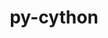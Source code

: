 ---
title: "py-cython"
layout: cache
categories: [package, develop]
meta: {"compilers": ["apple-clang@=16.0.0", "gcc@=10.5.0", "gcc@=11.1.0", "gcc@=11.4.0", "gcc@=12.3.0", "gcc@=13.2.0", "gcc@=13.3.0", "gcc@=7.5.0", "oneapi@=2024.2.1"], "num_specs": 231, "num_specs_by_stack": {"data-vis-sdk": 10, "developer-tools-aarch64-linux-gnu": 3, "developer-tools-darwin": 4, "developer-tools-x86_64_v3-linux-gnu": 3, "e4s": 42, "e4s-neoverse-v2": 19, "e4s-oneapi": 44, "e4s-rocm-external": 10, "hep": 5, "ml-darwin-aarch64-mps": 29, "ml-linux-aarch64-cpu": 29, "ml-linux-aarch64-cuda": 29, "ml-linux-x86_64-cpu": 29, "ml-linux-x86_64-cuda": 29, "ml-linux-x86_64-rocm": 24, "radiuss": 14, "root": 231, "tutorial": 4}, "oss": ["centos7", "rhel8", "sequoia", "ubuntu18.04", "ubuntu20.04", "ubuntu22.04", "ubuntu24.04"], "platforms": ["darwin", "linux"], "stacks": ["data-vis-sdk", "developer-tools-aarch64-linux-gnu", "developer-tools-darwin", "developer-tools-x86_64_v3-linux-gnu", "e4s", "e4s-neoverse-v2", "e4s-oneapi", "e4s-rocm-external", "hep", "ml-darwin-aarch64-mps", "ml-linux-aarch64-cpu", "ml-linux-aarch64-cuda", "ml-linux-x86_64-cpu", "ml-linux-x86_64-cuda", "ml-linux-x86_64-rocm", "radiuss", "root", "tutorial"], "targets": ["aarch64", "neoverse_v2", "x86_64_v3"], "versions": ["0.29.36", "3.0.11"]}
spec_details: [{"compiler": "oneapi@=2024.2.1", "hash": "23rhigtwjgjiba6tauwtbmzeh5rcwme4", "os": "ubuntu22.04", "platform": "linux", "size": "-", "stacks": ["e4s-oneapi", "root"], "target": "x86_64_v3", "variants": ["build_system=python_pip", "patches=c4369ad"], "versions": ["0.29.36"]}, {"compiler": "gcc@=12.3.0", "hash": "2cghkexgxxpo7pgbwounqgezhhjqfchc", "os": "ubuntu22.04", "platform": "linux", "size": "-", "stacks": ["root", "tutorial"], "target": "x86_64_v3", "variants": ["build_system=python_pip"], "versions": ["3.0.11"]}, {"compiler": "gcc@=11.4.0", "hash": "2tvjhllqcz4dzfulzc5bdm5eqjbfcn3f", "os": "ubuntu22.04", "platform": "linux", "size": "-", "stacks": ["e4s", "root"], "target": "x86_64_v3", "variants": ["build_system=python_pip"], "versions": ["3.0.11"]}, {"compiler": "oneapi@=2024.2.1", "hash": "34ykcrso4ilq6yonoyvzggrhb7wx266w", "os": "ubuntu22.04", "platform": "linux", "size": "-", "stacks": ["e4s-oneapi", "root"], "target": "x86_64_v3", "variants": ["build_system=python_pip"], "versions": ["3.0.11"]}, {"compiler": "gcc@=13.2.0", "hash": "36pz2baunlc6flir43sldo77yvt22daq", "os": "ubuntu24.04", "platform": "linux", "size": "-", "stacks": ["ml-linux-x86_64-cpu", "ml-linux-x86_64-cuda", "ml-linux-x86_64-rocm", "root"], "target": "x86_64_v3", "variants": ["build_system=python_pip"], "versions": ["3.0.11"]}, {"compiler": "gcc@=13.2.0", "hash": "36v7xmwbbo34a25ejr5lqu6wynhpff6t", "os": "ubuntu24.04", "platform": "linux", "size": "-", "stacks": ["ml-linux-x86_64-cpu", "ml-linux-x86_64-cuda", "ml-linux-x86_64-rocm", "root"], "target": "x86_64_v3", "variants": ["build_system=python_pip"], "versions": ["3.0.11"]}, {"compiler": "apple-clang@=16.0.0", "hash": "376frivcppq2c5ryswrdgy72g5xybzcw", "os": "sequoia", "platform": "darwin", "size": "-", "stacks": ["ml-darwin-aarch64-mps", "root"], "target": "aarch64", "variants": ["build_system=python_pip"], "versions": ["3.0.11"]}, {"compiler": "oneapi@=2024.2.1", "hash": "37j4gb37zc5r2zkuzkva7ticsa45qxla", "os": "ubuntu22.04", "platform": "linux", "size": "-", "stacks": ["e4s-oneapi", "root"], "target": "x86_64_v3", "variants": ["build_system=python_pip", "patches=c4369ad"], "versions": ["0.29.36"]}, {"compiler": "gcc@=11.4.0", "hash": "3ik33g2jrq2exjxqvz5kjvbltmk3kdi2", "os": "ubuntu22.04", "platform": "linux", "size": "-", "stacks": ["e4s-neoverse-v2", "root"], "target": "neoverse_v2", "variants": ["build_system=python_pip"], "versions": ["3.0.11"]}, {"compiler": "gcc@=13.2.0", "hash": "3ixdkrmesghoxpyhaiougsmjdk7cphvs", "os": "ubuntu24.04", "platform": "linux", "size": "-", "stacks": ["ml-linux-x86_64-cpu", "ml-linux-x86_64-cuda", "root"], "target": "x86_64_v3", "variants": ["build_system=python_pip", "patches=c4369ad"], "versions": ["0.29.36"]}, {"compiler": "gcc@=11.1.0", "hash": "3ju732hjty5pbz56d4gheu5bx5cuclks", "os": "ubuntu20.04", "platform": "linux", "size": "-", "stacks": ["data-vis-sdk", "root"], "target": "x86_64_v3", "variants": ["build_system=python_pip"], "versions": ["3.0.11"]}, {"compiler": "gcc@=11.4.0", "hash": "3ntyrz46xodvdn6hlqgggl4ybomf3uuw", "os": "ubuntu22.04", "platform": "linux", "size": "-", "stacks": ["e4s", "root"], "target": "x86_64_v3", "variants": ["build_system=python_pip"], "versions": ["3.0.11"]}, {"compiler": "gcc@=11.4.0", "hash": "3ufaj6ofjwuol7cesbku5wn2cmcbqlkw", "os": "ubuntu22.04", "platform": "linux", "size": "-", "stacks": ["e4s", "e4s-rocm-external", "root"], "target": "x86_64_v3", "variants": ["build_system=python_pip", "patches=c4369ad"], "versions": ["0.29.36"]}, {"compiler": "gcc@=11.1.0", "hash": "3vj3kip7o26o3sgruhyipupjmpiyq7si", "os": "ubuntu20.04", "platform": "linux", "size": "-", "stacks": ["data-vis-sdk", "root"], "target": "x86_64_v3", "variants": ["build_system=python_pip", "patches=c4369ad"], "versions": ["0.29.36"]}, {"compiler": "oneapi@=2024.2.1", "hash": "3vz3s64wdnsz22nkqr4v3fic5zj4t4y7", "os": "ubuntu22.04", "platform": "linux", "size": "-", "stacks": ["e4s-oneapi", "root"], "target": "x86_64_v3", "variants": ["build_system=python_pip", "patches=c4369ad"], "versions": ["0.29.36"]}, {"compiler": "oneapi@=2024.2.1", "hash": "42g2z63kocykcpinst5bwf7d7wtbqpiz", "os": "ubuntu22.04", "platform": "linux", "size": "-", "stacks": ["e4s-oneapi", "root"], "target": "x86_64_v3", "variants": ["build_system=python_pip"], "versions": ["3.0.11"]}, {"compiler": "gcc@=7.5.0", "hash": "45dd7mq5cqcwmyxm724xo6b4fyiyv7zc", "os": "ubuntu18.04", "platform": "linux", "size": "-", "stacks": ["radiuss", "root"], "target": "x86_64_v3", "variants": ["build_system=python_pip"], "versions": ["3.0.11"]}, {"compiler": "oneapi@=2024.2.1", "hash": "47capfznfntyluqrzcyia3xayqrxabqy", "os": "ubuntu22.04", "platform": "linux", "size": "-", "stacks": ["e4s-oneapi", "root"], "target": "x86_64_v3", "variants": ["build_system=python_pip"], "versions": ["3.0.11"]}, {"compiler": "gcc@=11.4.0", "hash": "4pxoi5xy6usxutfe7bdi6bhhn4flydap", "os": "ubuntu22.04", "platform": "linux", "size": "-", "stacks": ["e4s", "e4s-rocm-external", "root"], "target": "x86_64_v3", "variants": ["build_system=python_pip"], "versions": ["3.0.11"]}, {"compiler": "gcc@=13.2.0", "hash": "4tkwcvdfo7btop6cycpho7xkguo32bk7", "os": "ubuntu24.04", "platform": "linux", "size": "-", "stacks": ["ml-linux-x86_64-cpu", "ml-linux-x86_64-cuda", "ml-linux-x86_64-rocm", "root"], "target": "x86_64_v3", "variants": ["build_system=python_pip"], "versions": ["3.0.11"]}, {"compiler": "gcc@=11.4.0", "hash": "4zqhfpudoe4a4iqewtqwnlzmrwzjdupb", "os": "ubuntu22.04", "platform": "linux", "size": "-", "stacks": ["e4s-neoverse-v2", "root"], "target": "neoverse_v2", "variants": ["build_system=python_pip"], "versions": ["3.0.11"]}, {"compiler": "oneapi@=2024.2.1", "hash": "4zu36hwyoi5o22qdfzadbm5cil6pddpy", "os": "ubuntu22.04", "platform": "linux", "size": "-", "stacks": ["e4s-oneapi", "root"], "target": "x86_64_v3", "variants": ["build_system=python_pip"], "versions": ["3.0.11"]}, {"compiler": "apple-clang@=16.0.0", "hash": "52ezq5az7tn7aj4s6xc7gqib47m3nncg", "os": "sequoia", "platform": "darwin", "size": "-", "stacks": ["ml-darwin-aarch64-mps", "root"], "target": "aarch64", "variants": ["build_system=python_pip", "patches=c4369ad"], "versions": ["0.29.36"]}, {"compiler": "apple-clang@=16.0.0", "hash": "53mgg2lrlzxah4n2chtsfemxkprnnpdw", "os": "sequoia", "platform": "darwin", "size": "-", "stacks": ["ml-darwin-aarch64-mps", "root"], "target": "aarch64", "variants": ["build_system=python_pip"], "versions": ["3.0.11"]}, {"compiler": "gcc@=11.4.0", "hash": "5aurylg6qjrxagudubppcgbtcqojjxyd", "os": "ubuntu22.04", "platform": "linux", "size": "-", "stacks": ["e4s", "root"], "target": "x86_64_v3", "variants": ["build_system=python_pip"], "versions": ["3.0.11"]}, {"compiler": "gcc@=11.1.0", "hash": "5gjscprunpjk3h46plramvzapnzblrp7", "os": "ubuntu20.04", "platform": "linux", "size": "-", "stacks": ["data-vis-sdk", "root"], "target": "x86_64_v3", "variants": ["build_system=python_pip", "patches=c4369ad"], "versions": ["0.29.36"]}, {"compiler": "gcc@=11.4.0", "hash": "5gmwws6jrprqbqdmhdup2leb7o37gkny", "os": "ubuntu22.04", "platform": "linux", "size": "-", "stacks": ["e4s-neoverse-v2", "root"], "target": "neoverse_v2", "variants": ["build_system=python_pip"], "versions": ["3.0.11"]}, {"compiler": "gcc@=7.5.0", "hash": "5manj7btcyokxkr2pmgmlm5nppok7jxp", "os": "ubuntu18.04", "platform": "linux", "size": "-", "stacks": ["radiuss", "root"], "target": "x86_64_v3", "variants": ["build_system=python_pip", "patches=c4369ad"], "versions": ["0.29.36"]}, {"compiler": "gcc@=13.2.0", "hash": "5n2uz4u5ekflie57xyxhyweqmzurb5p3", "os": "ubuntu24.04", "platform": "linux", "size": "-", "stacks": ["ml-linux-x86_64-cpu", "ml-linux-x86_64-cuda", "ml-linux-x86_64-rocm", "root"], "target": "x86_64_v3", "variants": ["build_system=python_pip"], "versions": ["3.0.11"]}, {"compiler": "gcc@=11.4.0", "hash": "6bjmpcptmvqgpmxamau7pxuldj3osgyr", "os": "ubuntu22.04", "platform": "linux", "size": "-", "stacks": ["e4s", "root"], "target": "x86_64_v3", "variants": ["build_system=python_pip", "patches=c4369ad"], "versions": ["0.29.36"]}, {"compiler": "oneapi@=2024.2.1", "hash": "6ndol4pezum6ymkjk2yseosycjhdv4bw", "os": "ubuntu22.04", "platform": "linux", "size": "-", "stacks": ["e4s-oneapi", "root"], "target": "x86_64_v3", "variants": ["build_system=python_pip", "patches=c4369ad"], "versions": ["0.29.36"]}, {"compiler": "oneapi@=2024.2.1", "hash": "6nzkmi4y2e5xbowg6zjkvza2bxaopvom", "os": "ubuntu22.04", "platform": "linux", "size": "-", "stacks": ["e4s-oneapi", "root"], "target": "x86_64_v3", "variants": ["build_system=python_pip"], "versions": ["3.0.11"]}, {"compiler": "gcc@=11.4.0", "hash": "6qnoitz57dz5gdyhpckjydnksgatlzne", "os": "ubuntu22.04", "platform": "linux", "size": "-", "stacks": ["hep", "root"], "target": "x86_64_v3", "variants": ["build_system=python_pip"], "versions": ["3.0.11"]}, {"compiler": "gcc@=13.2.0", "hash": "6rslyfygf3em6t3et6zrqcv3j2xydjpl", "os": "ubuntu24.04", "platform": "linux", "size": "-", "stacks": ["ml-linux-x86_64-cpu", "ml-linux-x86_64-cuda", "ml-linux-x86_64-rocm", "root"], "target": "x86_64_v3", "variants": ["build_system=python_pip"], "versions": ["3.0.11"]}, {"compiler": "gcc@=11.4.0", "hash": "732pd42tboagr64vgholtm7k34uxi5nc", "os": "ubuntu22.04", "platform": "linux", "size": "-", "stacks": ["e4s-neoverse-v2", "root"], "target": "neoverse_v2", "variants": ["build_system=python_pip", "patches=c4369ad"], "versions": ["0.29.36"]}, {"compiler": "oneapi@=2024.2.1", "hash": "76shmcdwndxuzoa2bq2jubzzuw4gtdhi", "os": "ubuntu22.04", "platform": "linux", "size": "-", "stacks": ["e4s-oneapi", "root"], "target": "x86_64_v3", "variants": ["build_system=python_pip"], "versions": ["3.0.11"]}, {"compiler": "gcc@=11.4.0", "hash": "77l7bzweigmpsu6czb7ctllmy7w4eyzz", "os": "ubuntu22.04", "platform": "linux", "size": "-", "stacks": ["e4s", "root"], "target": "x86_64_v3", "variants": ["build_system=python_pip", "patches=c4369ad"], "versions": ["0.29.36"]}, {"compiler": "oneapi@=2024.2.1", "hash": "7bmur5l24f46pay2tq7sewnoauv6denl", "os": "ubuntu22.04", "platform": "linux", "size": "-", "stacks": ["e4s-oneapi", "root"], "target": "x86_64_v3", "variants": ["build_system=python_pip", "patches=c4369ad"], "versions": ["0.29.36"]}, {"compiler": "gcc@=13.2.0", "hash": "7fmi6pqkpwyihfutqlh5ujzuonetj6i4", "os": "ubuntu24.04", "platform": "linux", "size": "-", "stacks": ["ml-linux-aarch64-cpu", "ml-linux-aarch64-cuda", "root"], "target": "aarch64", "variants": ["build_system=python_pip", "patches=c4369ad"], "versions": ["0.29.36"]}, {"compiler": "gcc@=13.2.0", "hash": "7minry3ypeejzexz2et7fs4ynuojghqa", "os": "ubuntu24.04", "platform": "linux", "size": "-", "stacks": ["ml-linux-x86_64-cpu", "ml-linux-x86_64-cuda", "ml-linux-x86_64-rocm", "root"], "target": "x86_64_v3", "variants": ["build_system=python_pip"], "versions": ["3.0.11"]}, {"compiler": "gcc@=11.4.0", "hash": "7o7pwywlcyynmmwz3m33l4zu2xyiudar", "os": "ubuntu22.04", "platform": "linux", "size": "-", "stacks": ["e4s", "root"], "target": "x86_64_v3", "variants": ["build_system=python_pip"], "versions": ["3.0.11"]}, {"compiler": "gcc@=13.2.0", "hash": "7rwxc46ci2nckjniit5hfuma3tqbipjj", "os": "ubuntu24.04", "platform": "linux", "size": "-", "stacks": ["ml-linux-x86_64-cpu", "ml-linux-x86_64-cuda", "ml-linux-x86_64-rocm", "root"], "target": "x86_64_v3", "variants": ["build_system=python_pip"], "versions": ["3.0.11"]}, {"compiler": "gcc@=11.1.0", "hash": "7yzuihwnrre737zybjtqpwty5jnd6nbt", "os": "ubuntu20.04", "platform": "linux", "size": "-", "stacks": ["data-vis-sdk", "root"], "target": "x86_64_v3", "variants": ["build_system=python_pip", "patches=c4369ad"], "versions": ["0.29.36"]}, {"compiler": "oneapi@=2024.2.1", "hash": "ace2oh3h6auaembocwafhidchri2bazs", "os": "ubuntu22.04", "platform": "linux", "size": "-", "stacks": ["e4s-oneapi", "root"], "target": "x86_64_v3", "variants": ["build_system=python_pip"], "versions": ["3.0.11"]}, {"compiler": "oneapi@=2024.2.1", "hash": "agkrtvgapsyzgyzbpyhkemw5qpa6tws2", "os": "ubuntu22.04", "platform": "linux", "size": "-", "stacks": ["e4s-oneapi", "root"], "target": "x86_64_v3", "variants": ["build_system=python_pip", "patches=c4369ad"], "versions": ["0.29.36"]}, {"compiler": "gcc@=10.5.0", "hash": "akkihmzfa5w5grqfh7iwjkjnstgfquth", "os": "centos7", "platform": "linux", "size": "-", "stacks": ["developer-tools-x86_64_v3-linux-gnu", "root"], "target": "x86_64_v3", "variants": ["build_system=python_pip"], "versions": ["3.0.11"]}, {"compiler": "gcc@=11.4.0", "hash": "am7sgimnc4fzu5qpd5sbmfffvlz2roky", "os": "ubuntu22.04", "platform": "linux", "size": "-", "stacks": ["e4s-neoverse-v2", "root"], "target": "neoverse_v2", "variants": ["build_system=python_pip", "patches=c4369ad"], "versions": ["0.29.36"]}, {"compiler": "gcc@=13.2.0", "hash": "auihsy2vhqd3ecmtrikop5kdd5w7xkwn", "os": "ubuntu24.04", "platform": "linux", "size": "-", "stacks": ["ml-linux-aarch64-cpu", "ml-linux-aarch64-cuda", "root"], "target": "aarch64", "variants": ["build_system=python_pip"], "versions": ["3.0.11"]}, {"compiler": "gcc@=11.4.0", "hash": "ausi7kjfvm7cxhbxof6cnf7rig6gpk26", "os": "ubuntu22.04", "platform": "linux", "size": "-", "stacks": ["e4s-neoverse-v2", "root"], "target": "neoverse_v2", "variants": ["build_system=python_pip"], "versions": ["3.0.11"]}, {"compiler": "gcc@=13.2.0", "hash": "awgw3btpdtvsq6n4b5l3bwyc43s2hs6l", "os": "ubuntu24.04", "platform": "linux", "size": "-", "stacks": ["ml-linux-x86_64-cpu", "ml-linux-x86_64-cuda", "ml-linux-x86_64-rocm", "root"], "target": "x86_64_v3", "variants": ["build_system=python_pip"], "versions": ["3.0.11"]}, {"compiler": "gcc@=11.4.0", "hash": "b47ndstuzqzvgosgu5k3flp6pu74hrtb", "os": "ubuntu22.04", "platform": "linux", "size": "-", "stacks": ["e4s", "root"], "target": "x86_64_v3", "variants": ["build_system=python_pip"], "versions": ["3.0.11"]}, {"compiler": "apple-clang@=16.0.0", "hash": "bdjvd4syx5wvqbxt6fxrirpqcpsgk72x", "os": "sequoia", "platform": "darwin", "size": "-", "stacks": ["ml-darwin-aarch64-mps", "root"], "target": "aarch64", "variants": ["build_system=python_pip", "patches=c4369ad"], "versions": ["0.29.36"]}, {"compiler": "gcc@=13.2.0", "hash": "bdskl4ftzl5a2kfoevqc3wxvvghfkfem", "os": "ubuntu24.04", "platform": "linux", "size": "-", "stacks": ["ml-linux-x86_64-cpu", "ml-linux-x86_64-cuda", "ml-linux-x86_64-rocm", "root"], "target": "x86_64_v3", "variants": ["build_system=python_pip"], "versions": ["3.0.11"]}, {"compiler": "gcc@=11.4.0", "hash": "bgpxq4a24uxhnsq3vfl6vour3thb5tvo", "os": "ubuntu22.04", "platform": "linux", "size": "-", "stacks": ["e4s", "root"], "target": "x86_64_v3", "variants": ["build_system=python_pip"], "versions": ["3.0.11"]}, {"compiler": "gcc@=11.4.0", "hash": "bk4fzhdpkhszikk4otadf4qadeciqnqx", "os": "ubuntu22.04", "platform": "linux", "size": "-", "stacks": ["e4s", "root"], "target": "x86_64_v3", "variants": ["build_system=python_pip", "patches=c4369ad"], "versions": ["0.29.36"]}, {"compiler": "gcc@=13.2.0", "hash": "c65q252d5wixia4gfwoije2su6zmczf3", "os": "ubuntu24.04", "platform": "linux", "size": "-", "stacks": ["ml-linux-x86_64-cpu", "ml-linux-x86_64-cuda", "ml-linux-x86_64-rocm", "root"], "target": "x86_64_v3", "variants": ["build_system=python_pip", "patches=c4369ad"], "versions": ["0.29.36"]}, {"compiler": "gcc@=7.5.0", "hash": "d332d5z7umokddl4zwxroc3rnw4qmgz4", "os": "ubuntu18.04", "platform": "linux", "size": "-", "stacks": ["radiuss", "root"], "target": "x86_64_v3", "variants": ["build_system=python_pip"], "versions": ["3.0.11"]}, {"compiler": "gcc@=11.4.0", "hash": "daxcen3qdn6dabs7m5repror3nsdjfd4", "os": "ubuntu22.04", "platform": "linux", "size": "-", "stacks": ["e4s", "root"], "target": "x86_64_v3", "variants": ["build_system=python_pip"], "versions": ["3.0.11"]}, {"compiler": "gcc@=13.2.0", "hash": "delic53famppam3kywweoq25hkprwvoh", "os": "ubuntu24.04", "platform": "linux", "size": "-", "stacks": ["ml-linux-aarch64-cpu", "ml-linux-aarch64-cuda", "root"], "target": "aarch64", "variants": ["build_system=python_pip"], "versions": ["3.0.11"]}, {"compiler": "gcc@=11.1.0", "hash": "dj3nf7o3dhtiwcaxxphonbn7c7wtej6p", "os": "ubuntu20.04", "platform": "linux", "size": "-", "stacks": ["data-vis-sdk", "root"], "target": "x86_64_v3", "variants": ["build_system=python_pip", "patches=c4369ad"], "versions": ["0.29.36"]}, {"compiler": "gcc@=13.2.0", "hash": "dj4hmcdnrg76uhkapsjoaa2vtgmsrnuq", "os": "ubuntu24.04", "platform": "linux", "size": "-", "stacks": ["ml-linux-aarch64-cpu", "ml-linux-aarch64-cuda", "root"], "target": "aarch64", "variants": ["build_system=python_pip"], "versions": ["3.0.11"]}, {"compiler": "gcc@=7.5.0", "hash": "ds7ouvrefrhji24tru7onvchz7qephpy", "os": "ubuntu18.04", "platform": "linux", "size": "-", "stacks": ["radiuss", "root"], "target": "x86_64_v3", "variants": ["build_system=python_pip"], "versions": ["3.0.11"]}, {"compiler": "gcc@=7.5.0", "hash": "dvrdfnl2mt24njokdyfggtfvbkctszhz", "os": "ubuntu18.04", "platform": "linux", "size": "-", "stacks": ["radiuss", "root"], "target": "x86_64_v3", "variants": ["build_system=python_pip", "patches=c4369ad"], "versions": ["0.29.36"]}, {"compiler": "gcc@=13.2.0", "hash": "eghapldqv2saizlnw4h3pnl735zthhdf", "os": "ubuntu24.04", "platform": "linux", "size": "-", "stacks": ["ml-linux-aarch64-cpu", "ml-linux-aarch64-cuda", "root"], "target": "aarch64", "variants": ["build_system=python_pip"], "versions": ["3.0.11"]}, {"compiler": "gcc@=11.4.0", "hash": "emh7krv6vyzyz2pmgv5s3cthjmdgueyq", "os": "ubuntu22.04", "platform": "linux", "size": "-", "stacks": ["e4s-neoverse-v2", "root"], "target": "neoverse_v2", "variants": ["build_system=python_pip"], "versions": ["3.0.11"]}, {"compiler": "oneapi@=2024.2.1", "hash": "f66bybqitlbfqsvs2bywyohrarfpssae", "os": "ubuntu22.04", "platform": "linux", "size": "-", "stacks": ["e4s-oneapi", "root"], "target": "x86_64_v3", "variants": ["build_system=python_pip"], "versions": ["3.0.11"]}, {"compiler": "oneapi@=2024.2.1", "hash": "f6gc2wn3walmqfub5wyotdxr3yewqkg2", "os": "ubuntu22.04", "platform": "linux", "size": "-", "stacks": ["e4s-oneapi", "root"], "target": "x86_64_v3", "variants": ["build_system=python_pip"], "versions": ["3.0.11"]}, {"compiler": "apple-clang@=16.0.0", "hash": "fabvhuvrhobota7ue4um5di3rrlnoud7", "os": "sequoia", "platform": "darwin", "size": "-", "stacks": ["ml-darwin-aarch64-mps", "root"], "target": "aarch64", "variants": ["build_system=python_pip"], "versions": ["3.0.11"]}, {"compiler": "gcc@=13.2.0", "hash": "fcsfccmv2n44zurss2rciuaklqsftxpg", "os": "ubuntu24.04", "platform": "linux", "size": "-", "stacks": ["ml-linux-aarch64-cpu", "ml-linux-aarch64-cuda", "root"], "target": "aarch64", "variants": ["build_system=python_pip", "patches=c4369ad"], "versions": ["0.29.36"]}, {"compiler": "apple-clang@=16.0.0", "hash": "fjc6ra3jz3gm64i3rwmqcukc7q22na4u", "os": "sequoia", "platform": "darwin", "size": "-", "stacks": ["ml-darwin-aarch64-mps", "root"], "target": "aarch64", "variants": ["build_system=python_pip", "patches=c4369ad"], "versions": ["0.29.36"]}, {"compiler": "oneapi@=2024.2.1", "hash": "fmaqq5ulznwymmfl54llyev34wwgwcn7", "os": "ubuntu22.04", "platform": "linux", "size": "-", "stacks": ["e4s-oneapi", "root"], "target": "x86_64_v3", "variants": ["build_system=python_pip"], "versions": ["3.0.11"]}, {"compiler": "gcc@=13.2.0", "hash": "fqef2qku6opu7vhhczvsuadkjeqcz4gt", "os": "ubuntu24.04", "platform": "linux", "size": "-", "stacks": ["ml-linux-aarch64-cpu", "ml-linux-aarch64-cuda", "root"], "target": "aarch64", "variants": ["build_system=python_pip"], "versions": ["3.0.11"]}, {"compiler": "apple-clang@=16.0.0", "hash": "fqgdn722vmabdnspq3ijnmvhxzaqgez4", "os": "sequoia", "platform": "darwin", "size": "-", "stacks": ["ml-darwin-aarch64-mps", "root"], "target": "aarch64", "variants": ["build_system=python_pip"], "versions": ["3.0.11"]}, {"compiler": "oneapi@=2024.2.1", "hash": "fskcplzihhzxabpzoruvdcfehf7bmtzs", "os": "ubuntu22.04", "platform": "linux", "size": "-", "stacks": ["e4s-oneapi", "root"], "target": "x86_64_v3", "variants": ["build_system=python_pip", "patches=c4369ad"], "versions": ["0.29.36"]}, {"compiler": "apple-clang@=16.0.0", "hash": "fsu5xetlns56zdbq7q4ti25ruiowlzzr", "os": "sequoia", "platform": "darwin", "size": "-", "stacks": ["ml-darwin-aarch64-mps", "root"], "target": "aarch64", "variants": ["build_system=python_pip"], "versions": ["3.0.11"]}, {"compiler": "gcc@=13.2.0", "hash": "fv4u7b5lyihcj4us7qrctt6kjkykcbqn", "os": "ubuntu24.04", "platform": "linux", "size": "-", "stacks": ["ml-linux-aarch64-cpu", "ml-linux-aarch64-cuda", "root"], "target": "aarch64", "variants": ["build_system=python_pip"], "versions": ["3.0.11"]}, {"compiler": "oneapi@=2024.2.1", "hash": "gde5t7ai5kqcoclmixn6hmltvdcrffzk", "os": "ubuntu22.04", "platform": "linux", "size": "-", "stacks": ["e4s-oneapi", "root"], "target": "x86_64_v3", "variants": ["build_system=python_pip"], "versions": ["3.0.11"]}, {"compiler": "gcc@=7.5.0", "hash": "gdwltun4qwpwmbbpdqz3oiw7fjnkh4ss", "os": "ubuntu18.04", "platform": "linux", "size": "-", "stacks": ["radiuss", "root"], "target": "x86_64_v3", "variants": ["build_system=python_pip"], "versions": ["3.0.11"]}, {"compiler": "gcc@=7.5.0", "hash": "gh7zxmj5uap6dhivcr4fqtncsfcyhv3o", "os": "ubuntu18.04", "platform": "linux", "size": "-", "stacks": ["radiuss", "root"], "target": "x86_64_v3", "variants": ["build_system=python_pip"], "versions": ["3.0.11"]}, {"compiler": "oneapi@=2024.2.1", "hash": "gjc2rjdh7d6nd5zsousv6f7v5f4k4lzs", "os": "ubuntu22.04", "platform": "linux", "size": "-", "stacks": ["e4s-oneapi", "root"], "target": "x86_64_v3", "variants": ["build_system=python_pip"], "versions": ["3.0.11"]}, {"compiler": "apple-clang@=16.0.0", "hash": "gjjyyijjidx7bgqojd26dinwjmexhvyi", "os": "sequoia", "platform": "darwin", "size": "-", "stacks": ["developer-tools-darwin", "ml-darwin-aarch64-mps", "root"], "target": "aarch64", "variants": ["build_system=python_pip"], "versions": ["3.0.11"]}, {"compiler": "gcc@=13.3.0", "hash": "gjwanq27eps36zvqr5q2vkinbimc3vrb", "os": "rhel8", "platform": "linux", "size": "-", "stacks": ["developer-tools-aarch64-linux-gnu", "root"], "target": "aarch64", "variants": ["build_system=python_pip"], "versions": ["3.0.11"]}, {"compiler": "oneapi@=2024.2.1", "hash": "gkbzlrahqju3tnndltmww2mgv7yymrdg", "os": "ubuntu22.04", "platform": "linux", "size": "-", "stacks": ["e4s-oneapi", "root"], "target": "x86_64_v3", "variants": ["build_system=python_pip", "patches=c4369ad"], "versions": ["0.29.36"]}, {"compiler": "gcc@=13.2.0", "hash": "gqideyk7k5siyeuqf4jxs4bq6t44v5kk", "os": "ubuntu24.04", "platform": "linux", "size": "-", "stacks": ["ml-linux-aarch64-cpu", "ml-linux-aarch64-cuda", "root"], "target": "aarch64", "variants": ["build_system=python_pip", "patches=c4369ad"], "versions": ["0.29.36"]}, {"compiler": "gcc@=11.4.0", "hash": "grrhlp4oeddvpy2dgjt3lpiu6ouhsejp", "os": "ubuntu22.04", "platform": "linux", "size": "-", "stacks": ["e4s", "root"], "target": "x86_64_v3", "variants": ["build_system=python_pip"], "versions": ["3.0.11"]}, {"compiler": "gcc@=11.4.0", "hash": "gti4kh54dpxa2zeyo4fsblinvxuaqs64", "os": "ubuntu22.04", "platform": "linux", "size": "-", "stacks": ["e4s", "root"], "target": "x86_64_v3", "variants": ["build_system=python_pip"], "versions": ["3.0.11"]}, {"compiler": "apple-clang@=16.0.0", "hash": "h6y6hgjrdyofbwmlutwjiyyghej4pxdx", "os": "sequoia", "platform": "darwin", "size": "-", "stacks": ["ml-darwin-aarch64-mps", "root"], "target": "aarch64", "variants": ["build_system=python_pip"], "versions": ["3.0.11"]}, {"compiler": "gcc@=11.4.0", "hash": "hamwzakoi3icusaw4jiext54dmhknc4k", "os": "ubuntu22.04", "platform": "linux", "size": "-", "stacks": ["e4s", "e4s-rocm-external", "root"], "target": "x86_64_v3", "variants": ["build_system=python_pip"], "versions": ["3.0.11"]}, {"compiler": "gcc@=11.4.0", "hash": "hekcoq5zbhiq7ctxz7uj3cdwfzx2oy3a", "os": "ubuntu22.04", "platform": "linux", "size": "-", "stacks": ["e4s", "e4s-rocm-external", "root"], "target": "x86_64_v3", "variants": ["build_system=python_pip", "patches=c4369ad"], "versions": ["0.29.36"]}, {"compiler": "oneapi@=2024.2.1", "hash": "hewq3n3xptrdxpnpcarttmf2px4seypy", "os": "ubuntu22.04", "platform": "linux", "size": "-", "stacks": ["e4s-oneapi", "root"], "target": "x86_64_v3", "variants": ["build_system=python_pip", "patches=c4369ad"], "versions": ["0.29.36"]}, {"compiler": "apple-clang@=16.0.0", "hash": "hhb2irj2qticserue6nlthp75xtohnnb", "os": "sequoia", "platform": "darwin", "size": "-", "stacks": ["ml-darwin-aarch64-mps", "root"], "target": "aarch64", "variants": ["build_system=python_pip", "patches=c4369ad"], "versions": ["0.29.36"]}, {"compiler": "gcc@=11.1.0", "hash": "hrefyz2ga54khx2m6oftdqkbysantzev", "os": "ubuntu20.04", "platform": "linux", "size": "-", "stacks": ["data-vis-sdk", "root"], "target": "x86_64_v3", "variants": ["build_system=python_pip"], "versions": ["3.0.11"]}, {"compiler": "gcc@=13.2.0", "hash": "hsxri5q7v6moh6bz57jmmriklljqg6es", "os": "ubuntu24.04", "platform": "linux", "size": "-", "stacks": ["ml-linux-aarch64-cpu", "ml-linux-aarch64-cuda", "root"], "target": "aarch64", "variants": ["build_system=python_pip"], "versions": ["3.0.11"]}, {"compiler": "gcc@=13.2.0", "hash": "hwo4yhyvwwo5wnpfmtjhsxxe2tecvsln", "os": "ubuntu24.04", "platform": "linux", "size": "-", "stacks": ["ml-linux-x86_64-cpu", "ml-linux-x86_64-cuda", "ml-linux-x86_64-rocm", "root"], "target": "x86_64_v3", "variants": ["build_system=python_pip"], "versions": ["3.0.11"]}, {"compiler": "gcc@=13.2.0", "hash": "hxgz6ed4rioka5nnsjsdignqlipvqwx4", "os": "ubuntu24.04", "platform": "linux", "size": "-", "stacks": ["ml-linux-aarch64-cpu", "ml-linux-aarch64-cuda", "root"], "target": "aarch64", "variants": ["build_system=python_pip"], "versions": ["3.0.11"]}, {"compiler": "apple-clang@=16.0.0", "hash": "hxzowvfbbgjs7v6sbbbpaogfhnjcm2dd", "os": "sequoia", "platform": "darwin", "size": "-", "stacks": ["ml-darwin-aarch64-mps", "root"], "target": "aarch64", "variants": ["build_system=python_pip"], "versions": ["3.0.11"]}, {"compiler": "apple-clang@=16.0.0", "hash": "hyn2p7qtnsmipnnuuz2jvbxly43bjtn6", "os": "sequoia", "platform": "darwin", "size": "-", "stacks": ["ml-darwin-aarch64-mps", "root"], "target": "aarch64", "variants": ["build_system=python_pip", "patches=c4369ad"], "versions": ["0.29.36"]}, {"compiler": "gcc@=13.2.0", "hash": "ictql4ur2rkakfno4vgbunt362c4qnih", "os": "ubuntu24.04", "platform": "linux", "size": "-", "stacks": ["ml-linux-x86_64-cpu", "ml-linux-x86_64-cuda", "ml-linux-x86_64-rocm", "root"], "target": "x86_64_v3", "variants": ["build_system=python_pip", "patches=c4369ad"], "versions": ["0.29.36"]}, {"compiler": "gcc@=11.4.0", "hash": "il7q34a4kaujlbn4i6tixakubl2p6eo5", "os": "ubuntu22.04", "platform": "linux", "size": "-", "stacks": ["e4s", "e4s-rocm-external", "root"], "target": "x86_64_v3", "variants": ["build_system=python_pip"], "versions": ["3.0.11"]}, {"compiler": "gcc@=11.4.0", "hash": "iu6omf2uhy4qomrlpzzmp3m6uwnxznzb", "os": "ubuntu22.04", "platform": "linux", "size": "-", "stacks": ["e4s-neoverse-v2", "root"], "target": "neoverse_v2", "variants": ["build_system=python_pip"], "versions": ["3.0.11"]}, {"compiler": "apple-clang@=16.0.0", "hash": "ixwpeiqu6cuo63ousmhmwmab4ftp7acx", "os": "sequoia", "platform": "darwin", "size": "-", "stacks": ["ml-darwin-aarch64-mps", "root"], "target": "aarch64", "variants": ["build_system=python_pip"], "versions": ["3.0.11"]}, {"compiler": "gcc@=11.4.0", "hash": "iypwjambnuuurybrrgw7p2niw3rijhvq", "os": "ubuntu22.04", "platform": "linux", "size": "-", "stacks": ["e4s", "e4s-rocm-external", "root"], "target": "x86_64_v3", "variants": ["build_system=python_pip"], "versions": ["3.0.11"]}, {"compiler": "apple-clang@=16.0.0", "hash": "j55vwstu4gfbwig22ei6li4qn7woiptb", "os": "sequoia", "platform": "darwin", "size": "-", "stacks": ["developer-tools-darwin", "ml-darwin-aarch64-mps", "root"], "target": "aarch64", "variants": ["build_system=python_pip"], "versions": ["3.0.11"]}, {"compiler": "oneapi@=2024.2.1", "hash": "jgeymgl5e6nztd3rbr2udmp3ha4kyha2", "os": "ubuntu22.04", "platform": "linux", "size": "-", "stacks": ["e4s-oneapi", "root"], "target": "x86_64_v3", "variants": ["build_system=python_pip"], "versions": ["3.0.11"]}, {"compiler": "gcc@=13.2.0", "hash": "jiyhlh5j4ee4nf4axii5afs4xc2izh2n", "os": "ubuntu24.04", "platform": "linux", "size": "-", "stacks": ["ml-linux-x86_64-cpu", "ml-linux-x86_64-cuda", "ml-linux-x86_64-rocm", "root"], "target": "x86_64_v3", "variants": ["build_system=python_pip"], "versions": ["3.0.11"]}, {"compiler": "gcc@=13.2.0", "hash": "jryf2zeauxjbex77c7ri6nurjwnrluay", "os": "ubuntu24.04", "platform": "linux", "size": "-", "stacks": ["ml-linux-x86_64-cpu", "ml-linux-x86_64-cuda", "ml-linux-x86_64-rocm", "root"], "target": "x86_64_v3", "variants": ["build_system=python_pip"], "versions": ["3.0.11"]}, {"compiler": "oneapi@=2024.2.1", "hash": "jsqv6dt43w53yoyb6ulgsfl6tjn6l33a", "os": "ubuntu22.04", "platform": "linux", "size": "-", "stacks": ["e4s-oneapi", "root"], "target": "x86_64_v3", "variants": ["build_system=python_pip"], "versions": ["3.0.11"]}, {"compiler": "gcc@=13.2.0", "hash": "jx66hgcglfip7pmxhgatwyovufc6eqle", "os": "ubuntu24.04", "platform": "linux", "size": "-", "stacks": ["ml-linux-aarch64-cpu", "ml-linux-aarch64-cuda", "root"], "target": "aarch64", "variants": ["build_system=python_pip"], "versions": ["3.0.11"]}, {"compiler": "apple-clang@=16.0.0", "hash": "k3irlihgo4un5aq2itz4c6kqsz67tw5p", "os": "sequoia", "platform": "darwin", "size": "-", "stacks": ["developer-tools-darwin", "ml-darwin-aarch64-mps", "root"], "target": "aarch64", "variants": ["build_system=python_pip"], "versions": ["3.0.11"]}, {"compiler": "gcc@=13.2.0", "hash": "k7lafrvm5lg65vpq2rqa6y4u6sgbls4e", "os": "ubuntu24.04", "platform": "linux", "size": "-", "stacks": ["ml-linux-aarch64-cpu", "ml-linux-aarch64-cuda", "root"], "target": "aarch64", "variants": ["build_system=python_pip"], "versions": ["3.0.11"]}, {"compiler": "gcc@=11.4.0", "hash": "k7u3hh55hxtvjrlgf2cbthw5eurjn23p", "os": "ubuntu22.04", "platform": "linux", "size": "-", "stacks": ["e4s-neoverse-v2", "root"], "target": "neoverse_v2", "variants": ["build_system=python_pip", "patches=c4369ad"], "versions": ["0.29.36"]}, {"compiler": "gcc@=11.4.0", "hash": "ka2b2bdp555abkc2vxi2sdgljeeo5tpe", "os": "ubuntu22.04", "platform": "linux", "size": "-", "stacks": ["e4s-neoverse-v2", "root"], "target": "neoverse_v2", "variants": ["build_system=python_pip"], "versions": ["3.0.11"]}, {"compiler": "oneapi@=2024.2.1", "hash": "kf45r7voejhlc6i7d45cwniu32jlzgf7", "os": "ubuntu22.04", "platform": "linux", "size": "-", "stacks": ["e4s-oneapi", "root"], "target": "x86_64_v3", "variants": ["build_system=python_pip", "patches=c4369ad"], "versions": ["0.29.36"]}, {"compiler": "gcc@=13.2.0", "hash": "klcemttl4jazkk2bczi64unqxm7waxof", "os": "ubuntu24.04", "platform": "linux", "size": "-", "stacks": ["ml-linux-x86_64-cpu", "ml-linux-x86_64-cuda", "ml-linux-x86_64-rocm", "root"], "target": "x86_64_v3", "variants": ["build_system=python_pip"], "versions": ["3.0.11"]}, {"compiler": "gcc@=13.2.0", "hash": "kwoewkqj43yrldt6mop663yitpcdlczd", "os": "ubuntu24.04", "platform": "linux", "size": "-", "stacks": ["ml-linux-x86_64-cpu", "ml-linux-x86_64-cuda", "root"], "target": "x86_64_v3", "variants": ["build_system=python_pip", "patches=c4369ad"], "versions": ["0.29.36"]}, {"compiler": "gcc@=11.4.0", "hash": "kwp7gwx2ioxoasyzuxb2lw5rvhmfoabx", "os": "ubuntu22.04", "platform": "linux", "size": "-", "stacks": ["e4s", "root"], "target": "x86_64_v3", "variants": ["build_system=python_pip"], "versions": ["3.0.11"]}, {"compiler": "oneapi@=2024.2.1", "hash": "l5qnpkrqwddoth5hd32hlfxkqx4choai", "os": "ubuntu22.04", "platform": "linux", "size": "-", "stacks": ["e4s-oneapi", "root"], "target": "x86_64_v3", "variants": ["build_system=python_pip"], "versions": ["3.0.11"]}, {"compiler": "gcc@=7.5.0", "hash": "lcotkjprjs5zv76diktg6hvbnarlzris", "os": "ubuntu18.04", "platform": "linux", "size": "-", "stacks": ["radiuss", "root"], "target": "x86_64_v3", "variants": ["build_system=python_pip", "patches=c4369ad"], "versions": ["0.29.36"]}, {"compiler": "oneapi@=2024.2.1", "hash": "ld2xtzzq62ntq5apa4fzgjrbhhilct2j", "os": "ubuntu22.04", "platform": "linux", "size": "-", "stacks": ["e4s-oneapi", "root"], "target": "x86_64_v3", "variants": ["build_system=python_pip", "patches=c4369ad"], "versions": ["0.29.36"]}, {"compiler": "gcc@=11.4.0", "hash": "lf54lrr6bhxiyjhina5uwuf4l272ne5j", "os": "ubuntu22.04", "platform": "linux", "size": "-", "stacks": ["e4s-neoverse-v2", "root"], "target": "neoverse_v2", "variants": ["build_system=python_pip"], "versions": ["3.0.11"]}, {"compiler": "gcc@=13.2.0", "hash": "lkpspwsq54mqwibrsusyltz4n4jw3pwm", "os": "ubuntu24.04", "platform": "linux", "size": "-", "stacks": ["ml-linux-x86_64-cpu", "ml-linux-x86_64-cuda", "ml-linux-x86_64-rocm", "root"], "target": "x86_64_v3", "variants": ["build_system=python_pip", "patches=c4369ad"], "versions": ["0.29.36"]}, {"compiler": "oneapi@=2024.2.1", "hash": "lm3j34si3b6ey2ywwdsrhpl7w3sf3lax", "os": "ubuntu22.04", "platform": "linux", "size": "-", "stacks": ["e4s-oneapi", "root"], "target": "x86_64_v3", "variants": ["build_system=python_pip", "patches=c4369ad"], "versions": ["0.29.36"]}, {"compiler": "gcc@=13.2.0", "hash": "loftqfqbnketmotegnpbwhdajgn33zn5", "os": "ubuntu24.04", "platform": "linux", "size": "-", "stacks": ["ml-linux-x86_64-cpu", "ml-linux-x86_64-cuda", "ml-linux-x86_64-rocm", "root"], "target": "x86_64_v3", "variants": ["build_system=python_pip"], "versions": ["3.0.11"]}, {"compiler": "apple-clang@=16.0.0", "hash": "looj3xxed5mluclrpsxxz5d2vr63nuzg", "os": "sequoia", "platform": "darwin", "size": "-", "stacks": ["ml-darwin-aarch64-mps", "root"], "target": "aarch64", "variants": ["build_system=python_pip"], "versions": ["3.0.11"]}, {"compiler": "gcc@=7.5.0", "hash": "lywl2qegio4cwqmhv2xyomovkfh7lk6r", "os": "ubuntu18.04", "platform": "linux", "size": "-", "stacks": ["radiuss", "root"], "target": "x86_64_v3", "variants": ["build_system=python_pip"], "versions": ["3.0.11"]}, {"compiler": "gcc@=11.4.0", "hash": "mejtrmvhjdjoivxk4gjskmazx3nruui3", "os": "ubuntu22.04", "platform": "linux", "size": "-", "stacks": ["e4s", "root"], "target": "x86_64_v3", "variants": ["build_system=python_pip"], "versions": ["3.0.11"]}, {"compiler": "gcc@=11.1.0", "hash": "mfp3yvbvn5ibqplu7uuo6xd2wt76uayt", "os": "ubuntu20.04", "platform": "linux", "size": "-", "stacks": ["data-vis-sdk", "root"], "target": "x86_64_v3", "variants": ["build_system=python_pip"], "versions": ["3.0.11"]}, {"compiler": "gcc@=11.4.0", "hash": "miu75hwb722i4oklovthilwp4qpzwhkh", "os": "ubuntu22.04", "platform": "linux", "size": "-", "stacks": ["e4s", "e4s-rocm-external", "root"], "target": "x86_64_v3", "variants": ["build_system=python_pip", "patches=c4369ad"], "versions": ["0.29.36"]}, {"compiler": "gcc@=11.4.0", "hash": "mqqlcm7tzb6bot53r63esuvoazar7tun", "os": "ubuntu22.04", "platform": "linux", "size": "-", "stacks": ["e4s", "root"], "target": "x86_64_v3", "variants": ["build_system=python_pip"], "versions": ["3.0.11"]}, {"compiler": "gcc@=11.4.0", "hash": "msv4e7sfc3cueexbwlval7gv4gvcuso7", "os": "ubuntu22.04", "platform": "linux", "size": "-", "stacks": ["e4s-neoverse-v2", "root"], "target": "neoverse_v2", "variants": ["build_system=python_pip"], "versions": ["3.0.11"]}, {"compiler": "gcc@=11.4.0", "hash": "mxjlby33kccwst55z5nrd32asopqsdkx", "os": "ubuntu22.04", "platform": "linux", "size": "-", "stacks": ["e4s", "root"], "target": "x86_64_v3", "variants": ["build_system=python_pip"], "versions": ["3.0.11"]}, {"compiler": "gcc@=13.2.0", "hash": "n3sa26rp2ygqvcgid6sciqtjxoljcmk7", "os": "ubuntu24.04", "platform": "linux", "size": "-", "stacks": ["ml-linux-aarch64-cpu", "ml-linux-aarch64-cuda", "root"], "target": "aarch64", "variants": ["build_system=python_pip"], "versions": ["3.0.11"]}, {"compiler": "gcc@=11.4.0", "hash": "naxelxnejsngg44f3ez7o6dlckyje63k", "os": "ubuntu22.04", "platform": "linux", "size": "-", "stacks": ["e4s", "root"], "target": "x86_64_v3", "variants": ["build_system=python_pip"], "versions": ["3.0.11"]}, {"compiler": "gcc@=13.2.0", "hash": "nd5rdmdrjw7w6z6lhjflffdintl45hue", "os": "ubuntu24.04", "platform": "linux", "size": "-", "stacks": ["ml-linux-x86_64-cpu", "ml-linux-x86_64-cuda", "root"], "target": "x86_64_v3", "variants": ["build_system=python_pip", "patches=c4369ad"], "versions": ["0.29.36"]}, {"compiler": "gcc@=11.4.0", "hash": "nk3s7vntas3z23czjvn7at6dk3idycgb", "os": "ubuntu22.04", "platform": "linux", "size": "-", "stacks": ["e4s", "root"], "target": "x86_64_v3", "variants": ["build_system=python_pip"], "versions": ["3.0.11"]}, {"compiler": "gcc@=11.1.0", "hash": "nr5rpiwatqcmaozt6hdr2qci3zdoefda", "os": "ubuntu20.04", "platform": "linux", "size": "-", "stacks": ["data-vis-sdk", "root"], "target": "x86_64_v3", "variants": ["build_system=python_pip"], "versions": ["3.0.11"]}, {"compiler": "oneapi@=2024.2.1", "hash": "nwoayjougybvxyw44kdphacpivslw3py", "os": "ubuntu22.04", "platform": "linux", "size": "-", "stacks": ["e4s-oneapi", "root"], "target": "x86_64_v3", "variants": ["build_system=python_pip"], "versions": ["3.0.11"]}, {"compiler": "gcc@=7.5.0", "hash": "nx2qr3uakbklqzeanhkyn4yisd53qo2j", "os": "ubuntu18.04", "platform": "linux", "size": "-", "stacks": ["radiuss", "root"], "target": "x86_64_v3", "variants": ["build_system=python_pip", "patches=c4369ad"], "versions": ["0.29.36"]}, {"compiler": "gcc@=11.4.0", "hash": "nyfl4k3hmrk7pidseinxk26zy7cc2owh", "os": "ubuntu22.04", "platform": "linux", "size": "-", "stacks": ["e4s", "root"], "target": "x86_64_v3", "variants": ["build_system=python_pip", "patches=c4369ad"], "versions": ["0.29.36"]}, {"compiler": "gcc@=13.2.0", "hash": "o4hzmrvn2hg6ssofjl7h6tpziawh66ay", "os": "ubuntu24.04", "platform": "linux", "size": "-", "stacks": ["ml-linux-x86_64-cpu", "ml-linux-x86_64-cuda", "ml-linux-x86_64-rocm", "root"], "target": "x86_64_v3", "variants": ["build_system=python_pip", "patches=c4369ad"], "versions": ["0.29.36"]}, {"compiler": "gcc@=13.2.0", "hash": "od6peyzsdplzsnqmxfvzrqq5gnbr6vld", "os": "ubuntu24.04", "platform": "linux", "size": "-", "stacks": ["ml-linux-aarch64-cpu", "ml-linux-aarch64-cuda", "root"], "target": "aarch64", "variants": ["build_system=python_pip"], "versions": ["3.0.11"]}, {"compiler": "oneapi@=2024.2.1", "hash": "odn2kyw533gyjlcr35yzdeyukvulukdc", "os": "ubuntu22.04", "platform": "linux", "size": "-", "stacks": ["e4s-oneapi", "root"], "target": "x86_64_v3", "variants": ["build_system=python_pip", "patches=c4369ad"], "versions": ["0.29.36"]}, {"compiler": "gcc@=13.2.0", "hash": "omxu4q6gugbka2ey7vqxobbpamar6tsm", "os": "ubuntu24.04", "platform": "linux", "size": "-", "stacks": ["ml-linux-x86_64-cpu", "ml-linux-x86_64-cuda", "ml-linux-x86_64-rocm", "root"], "target": "x86_64_v3", "variants": ["build_system=python_pip"], "versions": ["3.0.11"]}, {"compiler": "gcc@=11.4.0", "hash": "op67qsq2a7wh7tquvvulcpgqoecnzwpb", "os": "ubuntu22.04", "platform": "linux", "size": "-", "stacks": ["e4s", "root"], "target": "x86_64_v3", "variants": ["build_system=python_pip"], "versions": ["3.0.11"]}, {"compiler": "gcc@=11.4.0", "hash": "oqi4o6tnh6ugjsbq5sztfpp4ua6lhdq5", "os": "ubuntu22.04", "platform": "linux", "size": "-", "stacks": ["e4s", "root"], "target": "x86_64_v3", "variants": ["build_system=python_pip"], "versions": ["3.0.11"]}, {"compiler": "gcc@=13.2.0", "hash": "ov6yuhyuq7sn45hkcwgal5furv6elzmp", "os": "ubuntu24.04", "platform": "linux", "size": "-", "stacks": ["ml-linux-x86_64-cpu", "ml-linux-x86_64-cuda", "ml-linux-x86_64-rocm", "root"], "target": "x86_64_v3", "variants": ["build_system=python_pip"], "versions": ["3.0.11"]}, {"compiler": "oneapi@=2024.2.1", "hash": "oxo23ugcnuqoop3brqhqqemja7xidve7", "os": "ubuntu22.04", "platform": "linux", "size": "-", "stacks": ["e4s-oneapi", "root"], "target": "x86_64_v3", "variants": ["build_system=python_pip"], "versions": ["3.0.11"]}, {"compiler": "apple-clang@=16.0.0", "hash": "pbn2x4amupqia3w6ojsfi3we56m2rh4g", "os": "sequoia", "platform": "darwin", "size": "-", "stacks": ["ml-darwin-aarch64-mps", "root"], "target": "aarch64", "variants": ["build_system=python_pip", "patches=c4369ad"], "versions": ["0.29.36"]}, {"compiler": "gcc@=11.4.0", "hash": "peva4vq5jocmt6euiad5bbueyy6cfhhv", "os": "ubuntu22.04", "platform": "linux", "size": "-", "stacks": ["e4s", "root"], "target": "x86_64_v3", "variants": ["build_system=python_pip", "patches=c4369ad"], "versions": ["0.29.36"]}, {"compiler": "apple-clang@=16.0.0", "hash": "phfbubonqd4mixios57gfnrrrykvx6lk", "os": "sequoia", "platform": "darwin", "size": "-", "stacks": ["ml-darwin-aarch64-mps", "root"], "target": "aarch64", "variants": ["build_system=python_pip"], "versions": ["3.0.11"]}, {"compiler": "gcc@=11.4.0", "hash": "pil7cxap7oc52xkbnhjfvekqpcphuvic", "os": "ubuntu22.04", "platform": "linux", "size": "-", "stacks": ["e4s-neoverse-v2", "root"], "target": "neoverse_v2", "variants": ["build_system=python_pip"], "versions": ["3.0.11"]}, {"compiler": "gcc@=10.5.0", "hash": "pva5s4vopzfqxwujlvixr7jvpxu6omnz", "os": "centos7", "platform": "linux", "size": "-", "stacks": ["developer-tools-x86_64_v3-linux-gnu", "root"], "target": "x86_64_v3", "variants": ["build_system=python_pip"], "versions": ["3.0.11"]}, {"compiler": "oneapi@=2024.2.1", "hash": "pvlctmpjrjnkp42dzyfjujq77jocuoev", "os": "ubuntu22.04", "platform": "linux", "size": "-", "stacks": ["e4s-oneapi", "root"], "target": "x86_64_v3", "variants": ["build_system=python_pip"], "versions": ["3.0.11"]}, {"compiler": "apple-clang@=16.0.0", "hash": "q6chwikhv6ywsly3z7rlbkou77d6exu6", "os": "sequoia", "platform": "darwin", "size": "-", "stacks": ["ml-darwin-aarch64-mps", "root"], "target": "aarch64", "variants": ["build_system=python_pip", "patches=c4369ad"], "versions": ["0.29.36"]}, {"compiler": "gcc@=11.4.0", "hash": "q75vfqca6ljasdhmbtctunujxzxugb6u", "os": "ubuntu22.04", "platform": "linux", "size": "-", "stacks": ["e4s", "e4s-rocm-external", "root"], "target": "x86_64_v3", "variants": ["build_system=python_pip"], "versions": ["3.0.11"]}, {"compiler": "gcc@=13.2.0", "hash": "qai5t6az6shnp22bdglvie2c42mi25hl", "os": "ubuntu24.04", "platform": "linux", "size": "-", "stacks": ["ml-linux-aarch64-cpu", "ml-linux-aarch64-cuda", "root"], "target": "aarch64", "variants": ["build_system=python_pip", "patches=c4369ad"], "versions": ["0.29.36"]}, {"compiler": "gcc@=13.2.0", "hash": "qjlveb46emaqcbcptrqf72ihfgdsz7e4", "os": "ubuntu24.04", "platform": "linux", "size": "-", "stacks": ["ml-linux-aarch64-cpu", "ml-linux-aarch64-cuda", "root"], "target": "aarch64", "variants": ["build_system=python_pip"], "versions": ["3.0.11"]}, {"compiler": "gcc@=11.4.0", "hash": "qku6agzjnnsuyszz2du3aopdjuaigo3j", "os": "ubuntu22.04", "platform": "linux", "size": "-", "stacks": ["e4s", "root"], "target": "x86_64_v3", "variants": ["build_system=python_pip"], "versions": ["3.0.11"]}, {"compiler": "gcc@=11.4.0", "hash": "r2n4i62u5eijuuqvbzwtfj5jioxlhtqs", "os": "ubuntu22.04", "platform": "linux", "size": "-", "stacks": ["e4s", "root"], "target": "x86_64_v3", "variants": ["build_system=python_pip", "patches=c4369ad"], "versions": ["0.29.36"]}, {"compiler": "oneapi@=2024.2.1", "hash": "r6ld2xiaxofe3scy6pqr5bom7lmoqph7", "os": "ubuntu22.04", "platform": "linux", "size": "-", "stacks": ["e4s-oneapi", "root"], "target": "x86_64_v3", "variants": ["build_system=python_pip"], "versions": ["3.0.11"]}, {"compiler": "gcc@=11.4.0", "hash": "ra6k23gn5facuzg433vmu6kqa46r2336", "os": "ubuntu22.04", "platform": "linux", "size": "-", "stacks": ["e4s-neoverse-v2", "root"], "target": "neoverse_v2", "variants": ["build_system=python_pip"], "versions": ["3.0.11"]}, {"compiler": "gcc@=13.2.0", "hash": "rao6lszj7xkr7yblttl2djadvrreia4m", "os": "ubuntu24.04", "platform": "linux", "size": "-", "stacks": ["ml-linux-aarch64-cpu", "ml-linux-aarch64-cuda", "root"], "target": "aarch64", "variants": ["build_system=python_pip", "patches=c4369ad"], "versions": ["0.29.36"]}, {"compiler": "gcc@=13.3.0", "hash": "rjgcsr3qavuactidyv5maxpcy7d5pfzy", "os": "rhel8", "platform": "linux", "size": "-", "stacks": ["developer-tools-aarch64-linux-gnu", "root"], "target": "aarch64", "variants": ["build_system=python_pip"], "versions": ["3.0.11"]}, {"compiler": "gcc@=11.4.0", "hash": "rmxxix5sgvh2lkrm5orimshubkdk4y52", "os": "ubuntu22.04", "platform": "linux", "size": "-", "stacks": ["hep", "root"], "target": "x86_64_v3", "variants": ["build_system=python_pip"], "versions": ["3.0.11"]}, {"compiler": "gcc@=13.2.0", "hash": "rolxcef367zdlnrucyxtx7ypyi2ezgbs", "os": "ubuntu24.04", "platform": "linux", "size": "-", "stacks": ["ml-linux-aarch64-cpu", "ml-linux-aarch64-cuda", "root"], "target": "aarch64", "variants": ["build_system=python_pip"], "versions": ["3.0.11"]}, {"compiler": "gcc@=11.4.0", "hash": "rzysszurhbb3lfxkut32ufkbmwe4pedg", "os": "ubuntu22.04", "platform": "linux", "size": "-", "stacks": ["e4s-neoverse-v2", "root"], "target": "neoverse_v2", "variants": ["build_system=python_pip"], "versions": ["3.0.11"]}, {"compiler": "apple-clang@=16.0.0", "hash": "s4xdksyo7tbkrvqbbdsyes75qmcjmebc", "os": "sequoia", "platform": "darwin", "size": "-", "stacks": ["ml-darwin-aarch64-mps", "root"], "target": "aarch64", "variants": ["build_system=python_pip", "patches=c4369ad"], "versions": ["0.29.36"]}, {"compiler": "apple-clang@=16.0.0", "hash": "sd33oz5ee47klrntlq232krkvbqftqrf", "os": "sequoia", "platform": "darwin", "size": "-", "stacks": ["ml-darwin-aarch64-mps", "root"], "target": "aarch64", "variants": ["build_system=python_pip"], "versions": ["3.0.11"]}, {"compiler": "gcc@=11.4.0", "hash": "sjeitffka3275eaxx3njpn5fgfauafuu", "os": "ubuntu22.04", "platform": "linux", "size": "-", "stacks": ["hep", "root"], "target": "x86_64_v3", "variants": ["build_system=python_pip"], "versions": ["3.0.11"]}, {"compiler": "gcc@=10.5.0", "hash": "sjzdgeivwi4acz4ciqojajp2zpwddl2u", "os": "centos7", "platform": "linux", "size": "-", "stacks": ["developer-tools-x86_64_v3-linux-gnu", "root"], "target": "x86_64_v3", "variants": ["build_system=python_pip"], "versions": ["3.0.11"]}, {"compiler": "gcc@=13.2.0", "hash": "skhynbqkd4gcazlbzj54mzrhgqnnqjdt", "os": "ubuntu24.04", "platform": "linux", "size": "-", "stacks": ["ml-linux-aarch64-cpu", "ml-linux-aarch64-cuda", "root"], "target": "aarch64", "variants": ["build_system=python_pip", "patches=c4369ad"], "versions": ["0.29.36"]}, {"compiler": "gcc@=11.4.0", "hash": "sn5swmxvcctskg55r5oopmcgnul7vvjv", "os": "ubuntu22.04", "platform": "linux", "size": "-", "stacks": ["e4s-neoverse-v2", "root"], "target": "neoverse_v2", "variants": ["build_system=python_pip"], "versions": ["3.0.11"]}, {"compiler": "oneapi@=2024.2.1", "hash": "so2mhs7cas4j6cbvbqsbganhjxylq37p", "os": "ubuntu22.04", "platform": "linux", "size": "-", "stacks": ["e4s-oneapi", "root"], "target": "x86_64_v3", "variants": ["build_system=python_pip"], "versions": ["3.0.11"]}, {"compiler": "gcc@=13.2.0", "hash": "srm36aebszihywv7mimmypfiab5x5qau", "os": "ubuntu24.04", "platform": "linux", "size": "-", "stacks": ["ml-linux-x86_64-cpu", "ml-linux-x86_64-cuda", "ml-linux-x86_64-rocm", "root"], "target": "x86_64_v3", "variants": ["build_system=python_pip"], "versions": ["3.0.11"]}, {"compiler": "gcc@=11.1.0", "hash": "sygbtdfnfy2fzb5kftgeevdua5u5spbs", "os": "ubuntu20.04", "platform": "linux", "size": "-", "stacks": ["data-vis-sdk", "root"], "target": "x86_64_v3", "variants": ["build_system=python_pip"], "versions": ["3.0.11"]}, {"compiler": "gcc@=11.1.0", "hash": "syq34mltjic24qzslymxy6smbia5fwyk", "os": "ubuntu20.04", "platform": "linux", "size": "-", "stacks": ["data-vis-sdk", "root"], "target": "x86_64_v3", "variants": ["build_system=python_pip", "patches=c4369ad"], "versions": ["0.29.36"]}, {"compiler": "gcc@=13.2.0", "hash": "t3cbczesey4usfzomfe546cyaicdre4p", "os": "ubuntu24.04", "platform": "linux", "size": "-", "stacks": ["ml-linux-x86_64-cpu", "ml-linux-x86_64-cuda", "ml-linux-x86_64-rocm", "root"], "target": "x86_64_v3", "variants": ["build_system=python_pip", "patches=c4369ad"], "versions": ["0.29.36"]}, {"compiler": "oneapi@=2024.2.1", "hash": "t5dvavhbh2kth3bngj2autclfs2ggyto", "os": "ubuntu22.04", "platform": "linux", "size": "-", "stacks": ["e4s-oneapi", "root"], "target": "x86_64_v3", "variants": ["build_system=python_pip"], "versions": ["3.0.11"]}, {"compiler": "oneapi@=2024.2.1", "hash": "t5sed3jkzfdcii5cx6zziarla4vglwkw", "os": "ubuntu22.04", "platform": "linux", "size": "-", "stacks": ["e4s-oneapi", "root"], "target": "x86_64_v3", "variants": ["build_system=python_pip"], "versions": ["3.0.11"]}, {"compiler": "gcc@=7.5.0", "hash": "tbacxwr5smuzqyih66gihmefiksm4v7l", "os": "ubuntu18.04", "platform": "linux", "size": "-", "stacks": ["radiuss", "root"], "target": "x86_64_v3", "variants": ["build_system=python_pip"], "versions": ["3.0.11"]}, {"compiler": "gcc@=13.2.0", "hash": "tdfz2kopr645ktwk3pttstl32hurqpfo", "os": "ubuntu24.04", "platform": "linux", "size": "-", "stacks": ["ml-linux-x86_64-cpu", "ml-linux-x86_64-cuda", "root"], "target": "x86_64_v3", "variants": ["build_system=python_pip", "patches=c4369ad"], "versions": ["0.29.36"]}, {"compiler": "apple-clang@=16.0.0", "hash": "tgtfwv4eqmu5zzwi5n6izgdjwdjo65em", "os": "sequoia", "platform": "darwin", "size": "-", "stacks": ["ml-darwin-aarch64-mps", "root"], "target": "aarch64", "variants": ["build_system=python_pip", "patches=c4369ad"], "versions": ["0.29.36"]}, {"compiler": "gcc@=11.4.0", "hash": "tnxocf6yrzkwdj4bqv43vk4dc7w63jav", "os": "ubuntu22.04", "platform": "linux", "size": "-", "stacks": ["e4s", "root"], "target": "x86_64_v3", "variants": ["build_system=python_pip"], "versions": ["3.0.11"]}, {"compiler": "gcc@=11.4.0", "hash": "ubps6xufzsiavaxbqxyce3r3jdt325ju", "os": "ubuntu22.04", "platform": "linux", "size": "-", "stacks": ["e4s", "root"], "target": "x86_64_v3", "variants": ["build_system=python_pip", "patches=c4369ad"], "versions": ["0.29.36"]}, {"compiler": "gcc@=7.5.0", "hash": "udjvzjq5mcaudiys5kl2rrwytckwboh2", "os": "ubuntu18.04", "platform": "linux", "size": "-", "stacks": ["radiuss", "root"], "target": "x86_64_v3", "variants": ["build_system=python_pip"], "versions": ["3.0.11"]}, {"compiler": "gcc@=11.4.0", "hash": "ue7g4ibqompve7gooj4tholesd6ewpn2", "os": "ubuntu22.04", "platform": "linux", "size": "-", "stacks": ["e4s", "root"], "target": "x86_64_v3", "variants": ["build_system=python_pip"], "versions": ["3.0.11"]}, {"compiler": "gcc@=11.4.0", "hash": "umjry7747vilia4kbsr42flrvu2bvbs7", "os": "ubuntu22.04", "platform": "linux", "size": "-", "stacks": ["e4s", "root"], "target": "x86_64_v3", "variants": ["build_system=python_pip", "patches=c4369ad"], "versions": ["0.29.36"]}, {"compiler": "gcc@=11.4.0", "hash": "ussohbwzdwjtw2vqu3jano2bmc3nnx5w", "os": "ubuntu22.04", "platform": "linux", "size": "-", "stacks": ["e4s", "root"], "target": "x86_64_v3", "variants": ["build_system=python_pip"], "versions": ["3.0.11"]}, {"compiler": "gcc@=11.4.0", "hash": "uvwjgcfxvuegnos5nzixtoyxn2taf7eb", "os": "ubuntu22.04", "platform": "linux", "size": "-", "stacks": ["e4s", "root"], "target": "x86_64_v3", "variants": ["build_system=python_pip", "patches=c4369ad"], "versions": ["0.29.36"]}, {"compiler": "apple-clang@=16.0.0", "hash": "uxmxi5h4uhpzb4twzrb5yut7o6czyhac", "os": "sequoia", "platform": "darwin", "size": "-", "stacks": ["ml-darwin-aarch64-mps", "root"], "target": "aarch64", "variants": ["build_system=python_pip"], "versions": ["3.0.11"]}, {"compiler": "apple-clang@=16.0.0", "hash": "v32eiz7we6qfd3giuzaufyaybjftewil", "os": "sequoia", "platform": "darwin", "size": "-", "stacks": ["ml-darwin-aarch64-mps", "root"], "target": "aarch64", "variants": ["build_system=python_pip"], "versions": ["3.0.11"]}, {"compiler": "gcc@=13.2.0", "hash": "vcrzebj54juwdhhjbmfwmjqm53e23bss", "os": "ubuntu24.04", "platform": "linux", "size": "-", "stacks": ["ml-linux-aarch64-cpu", "ml-linux-aarch64-cuda", "root"], "target": "aarch64", "variants": ["build_system=python_pip", "patches=c4369ad"], "versions": ["0.29.36"]}, {"compiler": "gcc@=13.2.0", "hash": "vgs4sxehfnra7tx7vxysi6hyjibzwjrc", "os": "ubuntu24.04", "platform": "linux", "size": "-", "stacks": ["ml-linux-aarch64-cpu", "ml-linux-aarch64-cuda", "root"], "target": "aarch64", "variants": ["build_system=python_pip"], "versions": ["3.0.11"]}, {"compiler": "oneapi@=2024.2.1", "hash": "vhgas3m5ems3su5evv3sjkuzck7g6hc6", "os": "ubuntu22.04", "platform": "linux", "size": "-", "stacks": ["e4s-oneapi", "root"], "target": "x86_64_v3", "variants": ["build_system=python_pip"], "versions": ["3.0.11"]}, {"compiler": "gcc@=13.2.0", "hash": "vhnflbgcemhzyi4cmai7wq57fpqgsobq", "os": "ubuntu24.04", "platform": "linux", "size": "-", "stacks": ["ml-linux-x86_64-cpu", "ml-linux-x86_64-cuda", "ml-linux-x86_64-rocm", "root"], "target": "x86_64_v3", "variants": ["build_system=python_pip"], "versions": ["3.0.11"]}, {"compiler": "gcc@=12.3.0", "hash": "vol4ho426agqdzfgcuro2xggyma257jt", "os": "ubuntu22.04", "platform": "linux", "size": "-", "stacks": ["root", "tutorial"], "target": "x86_64_v3", "variants": ["build_system=python_pip"], "versions": ["3.0.11"]}, {"compiler": "gcc@=12.3.0", "hash": "vwgcmiu62fbwpp3ihgn4mxj2jo5mxpp3", "os": "ubuntu22.04", "platform": "linux", "size": "-", "stacks": ["root", "tutorial"], "target": "x86_64_v3", "variants": ["build_system=python_pip"], "versions": ["3.0.11"]}, {"compiler": "gcc@=13.2.0", "hash": "vwxcznin4zlt46bt7xqcdgz4amksj45b", "os": "ubuntu24.04", "platform": "linux", "size": "-", "stacks": ["ml-linux-x86_64-cpu", "ml-linux-x86_64-cuda", "root"], "target": "x86_64_v3", "variants": ["build_system=python_pip", "patches=c4369ad"], "versions": ["0.29.36"]}, {"compiler": "gcc@=11.4.0", "hash": "w2bipdouw6yxqf4iengmuayfg67i2lht", "os": "ubuntu22.04", "platform": "linux", "size": "-", "stacks": ["hep", "root"], "target": "x86_64_v3", "variants": ["build_system=python_pip"], "versions": ["3.0.11"]}, {"compiler": "gcc@=11.4.0", "hash": "w7lvgz7ydhf52ygm4k6trn3gwobhsfnm", "os": "ubuntu22.04", "platform": "linux", "size": "-", "stacks": ["e4s-neoverse-v2", "root"], "target": "neoverse_v2", "variants": ["build_system=python_pip", "patches=c4369ad"], "versions": ["0.29.36"]}, {"compiler": "gcc@=11.4.0", "hash": "werkpu4mi233nu45cvqruwf7gghqv5az", "os": "ubuntu22.04", "platform": "linux", "size": "-", "stacks": ["e4s", "root"], "target": "x86_64_v3", "variants": ["build_system=python_pip"], "versions": ["3.0.11"]}, {"compiler": "apple-clang@=16.0.0", "hash": "wu7g2uajbakvpsha55b4r5tk5djq7y3l", "os": "sequoia", "platform": "darwin", "size": "-", "stacks": ["ml-darwin-aarch64-mps", "root"], "target": "aarch64", "variants": ["build_system=python_pip", "patches=c4369ad"], "versions": ["0.29.36"]}, {"compiler": "gcc@=13.2.0", "hash": "wzv5sj7wz5sui37mwbtkakvaupkfegxf", "os": "ubuntu24.04", "platform": "linux", "size": "-", "stacks": ["ml-linux-x86_64-cpu", "ml-linux-x86_64-cuda", "ml-linux-x86_64-rocm", "root"], "target": "x86_64_v3", "variants": ["build_system=python_pip"], "versions": ["3.0.11"]}, {"compiler": "gcc@=13.2.0", "hash": "x227o6efk42mpsznrbr3sb2h6ky7xbo7", "os": "ubuntu24.04", "platform": "linux", "size": "-", "stacks": ["ml-linux-aarch64-cpu", "ml-linux-aarch64-cuda", "root"], "target": "aarch64", "variants": ["build_system=python_pip", "patches=c4369ad"], "versions": ["0.29.36"]}, {"compiler": "oneapi@=2024.2.1", "hash": "x5vluojnrcnnj4dwuruemuawbnsemens", "os": "ubuntu22.04", "platform": "linux", "size": "-", "stacks": ["e4s-oneapi", "root"], "target": "x86_64_v3", "variants": ["build_system=python_pip"], "versions": ["3.0.11"]}, {"compiler": "gcc@=13.2.0", "hash": "xe5sbzomrhpgsjirnxmbldzyvslcjpfz", "os": "ubuntu24.04", "platform": "linux", "size": "-", "stacks": ["ml-linux-aarch64-cpu", "ml-linux-aarch64-cuda", "root"], "target": "aarch64", "variants": ["build_system=python_pip"], "versions": ["3.0.11"]}, {"compiler": "gcc@=11.4.0", "hash": "xkoo7uxhyvid4bji7w7cpdnf7mzntwmx", "os": "ubuntu22.04", "platform": "linux", "size": "-", "stacks": ["e4s", "root"], "target": "x86_64_v3", "variants": ["build_system=python_pip"], "versions": ["3.0.11"]}, {"compiler": "gcc@=13.2.0", "hash": "xpzq2itcrbbzjpjbbcaxeeyfzifu5ous", "os": "ubuntu24.04", "platform": "linux", "size": "-", "stacks": ["ml-linux-aarch64-cpu", "ml-linux-aarch64-cuda", "root"], "target": "aarch64", "variants": ["build_system=python_pip", "patches=c4369ad"], "versions": ["0.29.36"]}, {"compiler": "gcc@=11.4.0", "hash": "xriuc46pmb6kcstgwtswzdd22e2vbb2x", "os": "ubuntu22.04", "platform": "linux", "size": "-", "stacks": ["e4s-neoverse-v2", "root"], "target": "neoverse_v2", "variants": ["build_system=python_pip", "patches=c4369ad"], "versions": ["0.29.36"]}, {"compiler": "gcc@=13.2.0", "hash": "xru6wpzud6uhdg7wsdmmhndkepw2o4wm", "os": "ubuntu24.04", "platform": "linux", "size": "-", "stacks": ["ml-linux-aarch64-cpu", "ml-linux-aarch64-cuda", "root"], "target": "aarch64", "variants": ["build_system=python_pip"], "versions": ["3.0.11"]}, {"compiler": "gcc@=11.4.0", "hash": "xzid4t76gnqzfh55i4fvitxfn36sazvx", "os": "ubuntu22.04", "platform": "linux", "size": "-", "stacks": ["e4s", "e4s-rocm-external", "root"], "target": "x86_64_v3", "variants": ["build_system=python_pip", "patches=c4369ad"], "versions": ["0.29.36"]}, {"compiler": "gcc@=13.2.0", "hash": "yagqij7twrzehz362efz2yvcspgjjwvu", "os": "ubuntu24.04", "platform": "linux", "size": "-", "stacks": ["ml-linux-aarch64-cpu", "ml-linux-aarch64-cuda", "root"], "target": "aarch64", "variants": ["build_system=python_pip", "patches=c4369ad"], "versions": ["0.29.36"]}, {"compiler": "gcc@=13.2.0", "hash": "yjtcy67t62x4xhb4s35mw3hp4bc2wqb5", "os": "ubuntu24.04", "platform": "linux", "size": "-", "stacks": ["ml-linux-aarch64-cpu", "ml-linux-aarch64-cuda", "root"], "target": "aarch64", "variants": ["build_system=python_pip"], "versions": ["3.0.11"]}, {"compiler": "gcc@=12.3.0", "hash": "ynu53en2izaww3lfxh6exiud5taystzu", "os": "ubuntu22.04", "platform": "linux", "size": "-", "stacks": ["root", "tutorial"], "target": "x86_64_v3", "variants": ["build_system=python_pip"], "versions": ["3.0.11"]}, {"compiler": "gcc@=7.5.0", "hash": "yovh2cwfmyqc6ovvaxtgi7j6dt4mcira", "os": "ubuntu18.04", "platform": "linux", "size": "-", "stacks": ["radiuss", "root"], "target": "x86_64_v3", "variants": ["build_system=python_pip"], "versions": ["3.0.11"]}, {"compiler": "oneapi@=2024.2.1", "hash": "ypga5ri35uk7zf6qzg4rua6tmblstxu7", "os": "ubuntu22.04", "platform": "linux", "size": "-", "stacks": ["e4s-oneapi", "root"], "target": "x86_64_v3", "variants": ["build_system=python_pip"], "versions": ["3.0.11"]}, {"compiler": "apple-clang@=16.0.0", "hash": "yrm7iiikonf6kc73axlgmdsnsyczosom", "os": "sequoia", "platform": "darwin", "size": "-", "stacks": ["developer-tools-darwin", "ml-darwin-aarch64-mps", "root"], "target": "aarch64", "variants": ["build_system=python_pip"], "versions": ["3.0.11"]}, {"compiler": "gcc@=13.3.0", "hash": "yzjblcbr4xlxwf4xxu75jga7ia3yfkpr", "os": "rhel8", "platform": "linux", "size": "-", "stacks": ["developer-tools-aarch64-linux-gnu", "root"], "target": "aarch64", "variants": ["build_system=python_pip"], "versions": ["3.0.11"]}, {"compiler": "apple-clang@=16.0.0", "hash": "z2g7tc2rvhsu5ki5zprx4jgncgd2augt", "os": "sequoia", "platform": "darwin", "size": "-", "stacks": ["ml-darwin-aarch64-mps", "root"], "target": "aarch64", "variants": ["build_system=python_pip"], "versions": ["3.0.11"]}, {"compiler": "gcc@=7.5.0", "hash": "z32vggeev4btlazub6dcgfzqyluvmbws", "os": "ubuntu18.04", "platform": "linux", "size": "-", "stacks": ["radiuss", "root"], "target": "x86_64_v3", "variants": ["build_system=python_pip", "patches=c4369ad"], "versions": ["0.29.36"]}, {"compiler": "oneapi@=2024.2.1", "hash": "zavbquugpvxhscvlfwepbrlmdfofgjsz", "os": "ubuntu22.04", "platform": "linux", "size": "-", "stacks": ["e4s-oneapi", "root"], "target": "x86_64_v3", "variants": ["build_system=python_pip"], "versions": ["3.0.11"]}, {"compiler": "oneapi@=2024.2.1", "hash": "zckf5zso2y4424o5bexipgjd26ab72y4", "os": "ubuntu22.04", "platform": "linux", "size": "-", "stacks": ["e4s-oneapi", "root"], "target": "x86_64_v3", "variants": ["build_system=python_pip"], "versions": ["3.0.11"]}, {"compiler": "gcc@=11.4.0", "hash": "zf7e5jdospwegfdgtojt2fd6ss42jkok", "os": "ubuntu22.04", "platform": "linux", "size": "-", "stacks": ["hep", "root"], "target": "x86_64_v3", "variants": ["build_system=python_pip"], "versions": ["3.0.11"]}, {"compiler": "apple-clang@=16.0.0", "hash": "zhsunjs3i7wuey4hyjgojeqnyfrlzaur", "os": "sequoia", "platform": "darwin", "size": "-", "stacks": ["ml-darwin-aarch64-mps", "root"], "target": "aarch64", "variants": ["build_system=python_pip"], "versions": ["3.0.11"]}, {"compiler": "oneapi@=2024.2.1", "hash": "zj2wbw6qwwlb7s2v7f6lcablgyyemvki", "os": "ubuntu22.04", "platform": "linux", "size": "-", "stacks": ["e4s-oneapi", "root"], "target": "x86_64_v3", "variants": ["build_system=python_pip", "patches=c4369ad"], "versions": ["0.29.36"]}, {"compiler": "gcc@=13.2.0", "hash": "zqas5buy73fckqquqc6wy4putfnolwsu", "os": "ubuntu24.04", "platform": "linux", "size": "-", "stacks": ["ml-linux-aarch64-cpu", "ml-linux-aarch64-cuda", "root"], "target": "aarch64", "variants": ["build_system=python_pip"], "versions": ["3.0.11"]}, {"compiler": "gcc@=11.4.0", "hash": "zqdjnnknf6vgcyvj3wqsx2agwom3aklm", "os": "ubuntu22.04", "platform": "linux", "size": "-", "stacks": ["e4s", "e4s-rocm-external", "root"], "target": "x86_64_v3", "variants": ["build_system=python_pip", "patches=c4369ad"], "versions": ["0.29.36"]}, {"compiler": "oneapi@=2024.2.1", "hash": "zvbuffbdqennx3jkhqf6yrm24lhv2mqx", "os": "ubuntu22.04", "platform": "linux", "size": "-", "stacks": ["e4s-oneapi", "root"], "target": "x86_64_v3", "variants": ["build_system=python_pip"], "versions": ["3.0.11"]}, {"compiler": "oneapi@=2024.2.1", "hash": "zvgtfbvjzqgfiz6uxmvmhcuzg55m6ym6", "os": "ubuntu22.04", "platform": "linux", "size": "-", "stacks": ["e4s-oneapi", "root"], "target": "x86_64_v3", "variants": ["build_system=python_pip", "patches=c4369ad"], "versions": ["0.29.36"]}, {"compiler": "gcc@=11.4.0", "hash": "zxgo4zvxssi4xn7t27wkcjircbjeoz3p", "os": "ubuntu22.04", "platform": "linux", "size": "-", "stacks": ["e4s-neoverse-v2", "root"], "target": "neoverse_v2", "variants": ["build_system=python_pip"], "versions": ["3.0.11"]}, {"compiler": "oneapi@=2024.2.1", "hash": "zxo2pfevrc6nbrwah2rzdtqi2liq4spu", "os": "ubuntu22.04", "platform": "linux", "size": "-", "stacks": ["e4s-oneapi", "root"], "target": "x86_64_v3", "variants": ["build_system=python_pip"], "versions": ["3.0.11"]}]
---